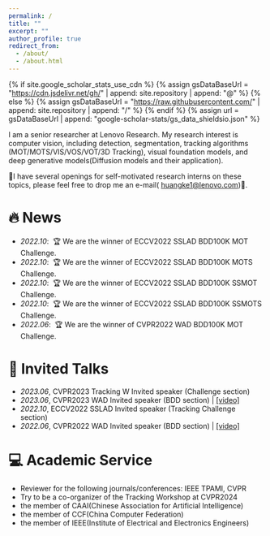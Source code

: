 ```yaml
---
permalink: /
title: ""
excerpt: ""
author_profile: true
redirect_from: 
  - /about/
  - /about.html
---
```


{% if site.google_scholar_stats_use_cdn %}
{% assign gsDataBaseUrl = "https://cdn.jsdelivr.net/gh/" | append: site.repository | append: "@" %}
{% else %}
{% assign gsDataBaseUrl = "https://raw.githubusercontent.com/" | append: site.repository | append: "/" %}
{% endif %}
{% assign url = gsDataBaseUrl | append: "google-scholar-stats/gs_data_shieldsio.json" %}

<span class='anchor' id='about-me'></span>

I am a senior researcher at Lenovo Research. My research interest is computer vision, including detection, segmentation, tracking algorithms (MOT/MOTS/VIS/VOS/VOT/3D Tracking), visual foundation models, and deep generative models(Diffusion models and their application).

🎉I have several openings for self-motivated research interns on these topics, please feel free to drop me an e-mail( huangke1@lenovo.com)🎉.




# 🔥 News
- *2022.10*: &nbsp;🏆 We are the winner of ECCV2022 SSLAD BDD100K MOT Challenge.  
- *2022.10*: &nbsp;🏆 We are the winner of ECCV2022 SSLAD BDD100K MOTS Challenge.  
- *2022.10*: &nbsp;🏆 We are the winner of ECCV2022 SSLAD BDD100K SSMOT Challenge.   
- *2022.10*: &nbsp;🏆 We are the winner of ECCV2022 SSLAD BDD100K SSMOTS Challenge.  
- *2022.06*: &nbsp;🏆 We are the winner of CVPR2022 WAD BDD100K MOT Challenge. 



# 💬 Invited Talks
- *2023.06*, CVPR2023 Tracking W Invited speaker (Challenge section)
- *2023.06*, CVPR2023 WAD Invited speaker (BDD section) \| [\[video\]](https://www.youtube.com/watch?v=BLMaacUEkxo&t=736s)
- *2022.10*, ECCV2022 SSLAD Invited speaker (Tracking Challenge section) 
- *2022.06*, CVPR2022 WAD Invited speaker (BDD section) \| [\[video\]](https://www.youtube.com/watch?v=13PjjBEgEcM&t=334s)


# 💻 Academic Service
- Reviewer for the following journals/conferences: IEEE TPAMI, CVPR
- Try to be a co-organizer of the Tracking Workshop at CVPR2024
- the member of CAAI(Chinese Association for Artificial Intelligence)
- the member of CCF(China Computer Federation)
- the member of IEEE(Institute of Electrical and Electronics Engineers)
